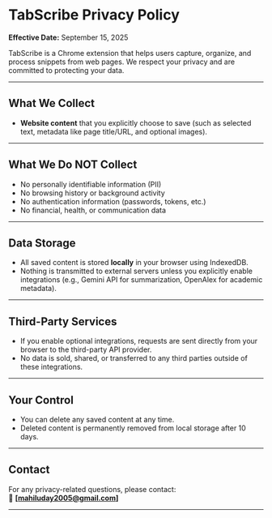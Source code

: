 # TabScribe Privacy Policy

**Effective Date:** September 15, 2025  

TabScribe is a Chrome extension that helps users capture, organize, and process snippets from web pages. We respect your privacy and are committed to protecting your data.

---

## What We Collect
- **Website content** that you explicitly choose to save (such as selected text, metadata like page title/URL, and optional images).

---

## What We Do NOT Collect
- No personally identifiable information (PII)  
- No browsing history or background activity  
- No authentication information (passwords, tokens, etc.)  
- No financial, health, or communication data  

---

## Data Storage
- All saved content is stored **locally** in your browser using IndexedDB.  
- Nothing is transmitted to external servers unless you explicitly enable integrations (e.g., Gemini API for summarization, OpenAlex for academic metadata).  

---

## Third-Party Services
- If you enable optional integrations, requests are sent directly from your browser to the third-party API provider.  
- No data is sold, shared, or transferred to any third parties outside of these integrations.  

---

## Your Control
- You can delete any saved content at any time.  
- Deleted content is permanently removed from local storage after 10 days.  

---

## Contact
For any privacy-related questions, please contact:  
📧 **[mahiluday2005@gmail.com]**

---

